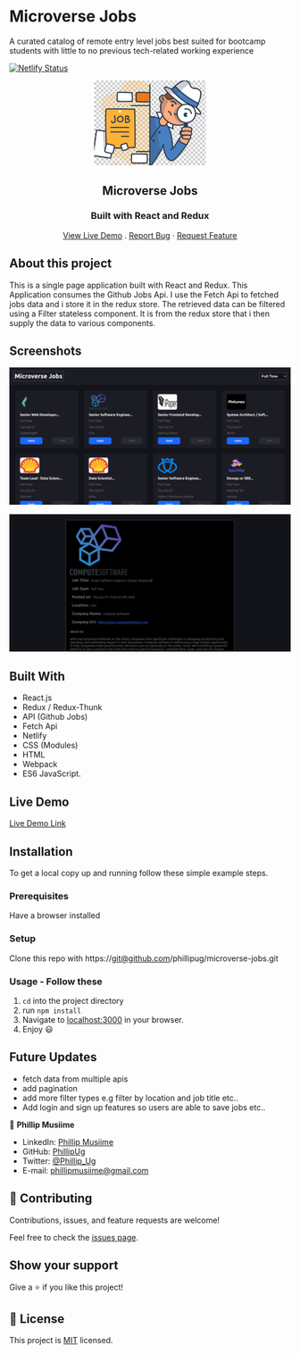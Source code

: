 # Microverse Jobs

A curated catalog of remote entry level jobs best suited for bootcamp students with little to no previous tech-related working experience

[![Netlify Status](https://api.netlify.com/api/v1/badges/558a8bdd-105f-4337-ae22-fb46ae334f0a/deploy-status)](https://app.netlify.com/sites/microverse-jobs/deploys)

<p align="center">
  <a>
    <p align="center"> <img src="./public/job-search.jpg" alt="microverse-jobs" width="200"> </p>
  </a>

  <h2 align="center">Microverse Jobs</h2>
  <h3 align="center">Built with React and Redux</h3>

  <p align="center">
   <a href="https://microverse-jobs.netlify.app/">View Live Demo</a>
   .
    <a href="https://github.com/phillipug/microverse-jobs/issues">Report Bug</a>
    · 
    <a href="https://github.com/phillipug/microverse-jobs/issues">Request Feature</a>
  </p>
</p>

## About this project
This is a single page application built with React and Redux. This Application consumes the Github Jobs Api. I use the Fetch Api to fetched jobs data and i store it in the redux store. The retrieved data can be filtered using a Filter stateless component. It is from the redux store that i then supply the data to various components. 

## Screenshots
<p align="center"> <img src="./public/screen0.png
" alt="microverse-jobs" width="600"> </p> 
<p align="center"> <img src="./public/screen1.png" alt="microverse-jobs" width="600"> </p>

## Built With

- React.js
- Redux / Redux-Thunk
- API (Github Jobs)
- Fetch Api
- Netlify
- CSS (Modules)
- HTML
- Webpack
- ES6 JavaScript.

## Live Demo

[Live Demo Link](https://microverse-jobs.netlify.app/)

## Installation

To get a local copy up and running follow these simple example steps.

### Prerequisites

Have a browser installed

### Setup

Clone this repo with https://git@github.com/phillipug/microverse-jobs.git

### Usage - Follow these

1. <code>cd</code> into the project directory
2. run <code>npm install</code>
3. Navigate to [localhost:3000](http://localhost:3000) in your browser.
4. Enjoy :smiley:

## Future Updates
- fetch data from multiple apis
- add pagination
- add more filter types e.g filter by location and job title etc..
- Add login and sign up features so users are able to save jobs
etc..

:bust_in_silhouette: **Phillip Musiime**

- LinkedIn: [Phillip Musiime](https://www.linkedin.com/in/phillip-musiime/)
- GitHub: [PhillipUg](https://github.com/PhillipUg)
- Twitter: [@Phillip_Ug](https://twitter.com/Phillip_Ug)
- E-mail: phillipmusiime@gmail.com

## 🤝 Contributing

Contributions, issues, and feature requests are welcome!

Feel free to check the [issues page](https://github.com/phillipug/microverse-jobs/issues).

## Show your support

Give a ⭐️ if you like this project!

## 📝 License

This project is [MIT](lic.url) licensed.